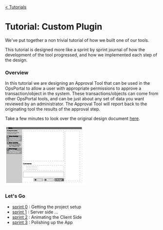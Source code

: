[< Tutorials](../tutorials/tutorial.md)
# Tutorial: Custom Plugin
We've put together a non trivial tutorial of how we built one of our tools.

This tutorial is designed more like a sprint by sprint journal of how the development of the tool progressed, and how we implemented each step of the design.  


### Overview
In this tutorial we are designing an Approval Tool that can be used in the OpsPortal to allow a user with appropriate permissions to approve a transaction/object in the system.  These transactions/objects can come from other OpsPortal tools, and can be just about any set of data you want reviewed by an administrator.  The Approval Tool will report back to the originating tool the results of the approval step.

Take a few minutes to look over the original design document [here](ops-approvalTool.pdf).

![Approval Tool](images/tutorial-tool-overview.png "Overview")


### Let's Go

+ [sprint 0](tutorial_sprint0.md) : Getting the project setup
+ [sprint 1](tutorial_sprint1.md) : Server side ...
+ [sprint 2](tutorial_sprint2.md) : Animating the Client Side
+ [sprint 3](tutorial_sprint3.md) : Polishing up the App